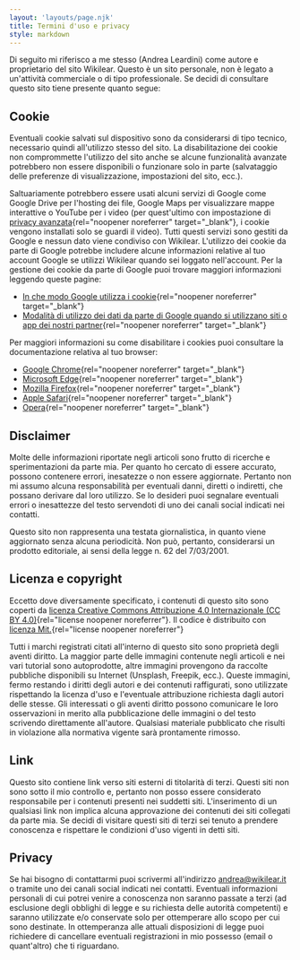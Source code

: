 ```yaml
---
layout: 'layouts/page.njk'
title: Termini d'uso e privacy
style: markdown
---
```

Di seguito mi riferisco a me stesso (Andrea Leardini) come autore e proprietario del sito Wikilear. Questo è un sito personale, non è legato a un'attività commerciale o di tipo professionale. Se decidi di consultare questo sito tiene presente quanto segue:

## Cookie

Eventuali cookie salvati sul dispositivo sono da considerarsi di tipo tecnico, necessario quindi all'utilizzo stesso del sito. La disabilitazione dei cookie non comprommette l'utilizzo del sito anche se alcune funzionalità avanzate potrebbero non essere disponibili o funzionare solo in parte (salvataggio delle preferenze di visualizzazione, impostazioni del sito, ecc.).

Saltuariamente potrebbero essere usati alcuni servizi di Google come Google Drive per l'hosting dei file, Google Maps per visualizzare mappe interattive o YouTube per i video (per quest'ultimo con impostazione di [privacy avanzata](https://support.google.com/youtube/answer/171780?expand=PrivacyEnhancedMode#privacy){rel="noopener noreferrer" target="_blank"}, i cookie vengono installati solo se guardi il video). Tutti questi servizi sono gestiti da Google e nessun dato viene condiviso con Wikilear. L'utilizzo dei cookie da parte di Google potrebbe includere alcune informazioni relative al tuo account Google se utilizzi Wikilear quando sei loggato nell'account. Per la gestione dei cookie da parte di Google puoi trovare maggiori informazioni leggendo queste pagine:

- [In che modo Google utilizza i cookie](https://www.google.com/policies/technologies/cookies/){rel="noopener noreferrer" target="_blank"}
- [Modalità di utilizzo dei dati da parte di Google quando si utilizzano siti o app dei nostri partner](https://www.google.com/policies/privacy/partners/){rel="noopener noreferrer" target="_blank"}

Per maggiori informazioni su come disabilitare i cookies puoi consultare la documentazione relativa al tuo browser:

- [Google Chrome](https://support.google.com/chrome){rel="noopener noreferrer" target="_blank"}
- [Microsoft Edge](https://support.microsoft.com/it-it/microsoft-edge){rel="noopener noreferrer" target="_blank"}
- [Mozilla Firefox](https://support.mozilla.org/it/){rel="noopener noreferrer" target="_blank"}
- [Apple Safari](https://support.apple.com/it-it/safari){rel="noopener noreferrer" target="_blank"}
- [Opera](https://www.opera.com/it/help){rel="noopener noreferrer" target="_blank"}

## Disclaimer

Molte delle informazioni riportate negli articoli sono frutto di ricerche e sperimentazioni da parte mia. Per quanto ho cercato di essere accurato, possono contenere errori, inesatezze o non essere aggiornate. Pertanto non mi assumo alcuna responsabilità per eventuali danni, diretti o indiretti, che possano derivare dal loro utilizzo. Se lo desideri puoi segnalare eventuali errori o inesattezze del testo servendoti di uno dei canali social indicati nei contatti.

Questo sito non rappresenta una testata giornalistica, in quanto viene aggiornato senza alcuna periodicità. Non può, pertanto, considerarsi un prodotto editoriale, ai sensi della legge n. 62 del 7/03/2001.

## Licenza e copyright

Eccetto dove diversamente specificato, i contenuti di questo sito sono coperti da [licenza Creative Commons Attribuzione 4.0 Internazionale (CC BY 4.0)](http://creativecommons.org/licenses/by/4.0/){rel="license noopener noreferrer"}. Il codice è distribuito con [licenza Mit.](https://opensource.org/licenses/MIT){rel="license noopener noreferrer"}

Tutti i marchi registrati citati all'interno di questo sito sono proprietà degli aventi diritto. La maggior parte delle immagini contenute negli articoli e nei vari tutorial sono autoprodotte, altre immagini provengono da raccolte pubbliche disponibili su Internet (Unsplash, Freepik, ecc.). Queste immagini, fermo restando i diritti degli autori e dei contenuti raffigurati, sono utilizzate rispettando la licenza d'uso e l'eventuale attribuzione richiesta dagli autori delle stesse. Gli interessati o gli aventi diritto possono comunicare le loro osservazioni in merito alla pubblicazione delle immagini o del testo scrivendo direttamente all'autore. Qualsiasi materiale pubblicato che risulti in violazione alla normativa vigente sarà prontamente rimosso.

## Link

Questo sito contiene link verso siti esterni di titolarità di terzi. Questi siti non sono sotto il mio controllo e, pertanto non posso essere considerato responsabile per i contenuti presenti nei suddetti siti. L'inserimento di un qualsiasi link non implica alcuna approvazione dei contenuti dei siti collegati da parte mia. Se decidi di visitare questi siti di terzi sei tenuto a prendere conoscenza e rispettare le condizioni d'uso vigenti in detti siti.

## Privacy

Se hai bisogno di contattarmi puoi scrivermi all'indirizzo andrea@wikilear.it o tramite uno dei canali social indicati nei contatti. Eventuali informazioni personali di cui potrei venire a conoscenza non saranno passate a terzi (ad esclusione degli obblighi di legge e su richiesta delle autorità competenti) e saranno utilizzate e/o conservate solo per ottemperare allo scopo per cui sono destinate. In ottemperanza alle attuali disposizioni di legge puoi richiedere di cancellare eventuali registrazioni in mio possesso (email o quant'altro) che ti riguardano.
